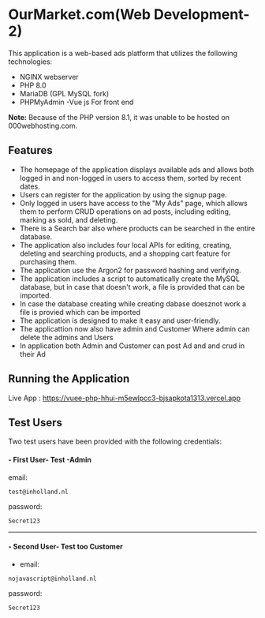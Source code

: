 # OurMarket.com(Web Development-2)

This application is a web-based ads platform that utilizes the following technologies:
- NGINX webserver
- PHP 8.0 
- MariaDB (GPL MySQL fork)
- PHPMyAdmin
-Vue js  For front end 

**Note:** Because of the PHP version 8.1, it was unable to be hosted on 000webhosting.com.

## Features
- The homepage of the application displays available ads and allows both logged in and non-logged in users to access them, sorted by recent dates.
- Users can register for the application by using the signup page.
- Only logged in users have access to the "My Ads" page, which allows them to perform CRUD operations on ad posts, including editing, marking as sold, and deleting.
- There is a Search bar also where products can be searched in the entire database.
- The application also includes four local APIs for editing, creating, deleting and searching products, and a shopping cart feature for purchasing them. 
- The application use the Argon2 for password hashing and verifying.
- The application includes a script to automatically create the MySQL database, but in case that doesn't work, a file is provided that can be imported.
- In case the database creating while creating dabase doesznot work a file is provied which can be imported
- The application is designed to make it easy and user-friendly.
- The applicattion now also have admin and  Customer  Where admin can delete the admins and Users
- In application both Admin and Customer can post Ad and and crud in their Ad

## Running the Application
Live App : https://vuee-php-hhui-m5ewlpcc3-bjsapkota1313.vercel.app


## Test Users
Two test users have been provided with the following credentials:
#### - First User- Test -Admin
email:
```bash
test@inholland.nl
```
password:
```bash
Secret123
```
---------------------------------------
#### - Second User- Test too Customer
- email:
```bash
nojavascript@inholland.nl
```
password:
```bash
Secret123
```

